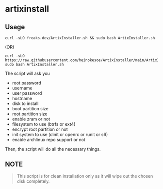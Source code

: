# artixinstall
## Usage
```
curl -sLO freaks.dev/ArtixInstaller.sh && sudo bash ArtixInstaller.sh
```
(OR)
```
curl -sLO https://raw.githubusercontent.com/heinokesoe/ArtixInstaller/main/ArtixInstaller.sh
sudo bash ArtixInstaller.sh
```
The script will ask you
- root password
- username
- user password
- hostname
- disk to install
- boot partition size
- root partition size
- enable zram or not
- filesystem to use (btrfs or ext4)
- encrypt root partition or not
- init system to use (dinit or openrc or runit or s6)
- enable archlinux repo support or not

Then, the script will do all the necessary things.

## NOTE
> This script is for clean installation only as it will wipe out the chosen disk completely.
